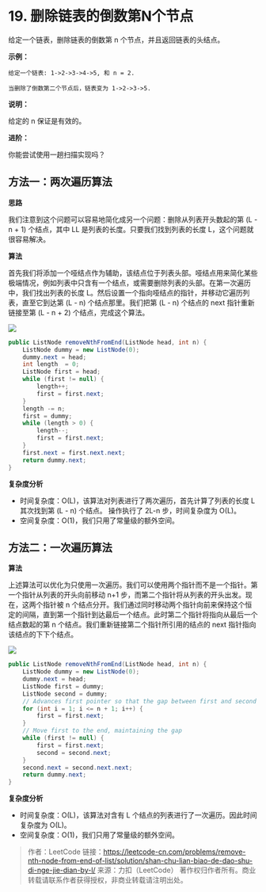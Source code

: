 # 19. 删除链表的倒数第N个节点

给定一个链表，删除链表的倒数第 n 个节点，并且返回链表的头结点。

**示例：**

```
给定一个链表: 1->2->3->4->5, 和 n = 2.

当删除了倒数第二个节点后，链表变为 1->2->3->5.
```

**说明：**

给定的 n 保证是有效的。

**进阶：**

你能尝试使用一趟扫描实现吗？

## 方法一：两次遍历算法

**思路**

我们注意到这个问题可以容易地简化成另一个问题：删除从列表开头数起的第 (L - n + 1) 个结点，其中 LL 是列表的长度。只要我们找到列表的长度 L，这个问题就很容易解决。

**算法**

首先我们将添加一个哑结点作为辅助，该结点位于列表头部。哑结点用来简化某些极端情况，例如列表中只含有一个结点，或需要删除列表的头部。在第一次遍历中，我们找出列表的长度 L。然后设置一个指向哑结点的指针，并移动它遍历列表，直至它到达第 (L - n) 个结点那里。我们把第 (L - n) 个结点的 next 指针重新链接至第 (L - n + 2) 个结点，完成这个算法。

<img src="https://pic.leetcode-cn.com/a476f4e932fa4499e22902dcb18edba41feaf9cfe4f17869a90874fbb1fd17f5-file_1555694537876" />

```java
public ListNode removeNthFromEnd(ListNode head, int n) {
    ListNode dummy = new ListNode(0);
    dummy.next = head;
    int length  = 0;
    ListNode first = head;
    while (first != null) {
        length++;
        first = first.next;
    }
    length -= n;
    first = dummy;
    while (length > 0) {
        length--;
        first = first.next;
    }
    first.next = first.next.next;
    return dummy.next;
}
```

**复杂度分析**

* 时间复杂度：O(L)，该算法对列表进行了两次遍历，首先计算了列表的长度 L 其次找到第 (L - n) 个结点。 操作执行了 2L-n 步，时间复杂度为 O(L)。
* 空间复杂度：O(1)，我们只用了常量级的额外空间。

## 方法二：一次遍历算法

**算法**

上述算法可以优化为只使用一次遍历。我们可以使用两个指针而不是一个指针。第一个指针从列表的开头向前移动 n+1 步，而第二个指针将从列表的开头出发。现在，这两个指针被 n 个结点分开。我们通过同时移动两个指针向前来保持这个恒定的间隔，直到第一个指针到达最后一个结点。此时第二个指针将指向从最后一个结点数起的第 n 个结点。我们重新链接第二个指针所引用的结点的 next 指针指向该结点的下下个结点。

<img src="https://pic.leetcode-cn.com/4e134986ba59f69042b2769b84e3f2682f6745033af7bcabcab42922a58091ba-file_1555694482088" />

```java
public ListNode removeNthFromEnd(ListNode head, int n) {
    ListNode dummy = new ListNode(0);
    dummy.next = head;
    ListNode first = dummy;
    ListNode second = dummy;
    // Advances first pointer so that the gap between first and second is n nodes apart
    for (int i = 1; i <= n + 1; i++) {
        first = first.next;
    }
    // Move first to the end, maintaining the gap
    while (first != null) {
        first = first.next;
        second = second.next;
    }
    second.next = second.next.next;
    return dummy.next;
}
```

**复杂度分析**

* 时间复杂度：O(L)，该算法对含有 L 个结点的列表进行了一次遍历。因此时间复杂度为 O(L)。
* 空间复杂度：O(1)，我们只用了常量级的额外空间。

>作者：LeetCode
>链接：https://leetcode-cn.com/problems/remove-nth-node-from-end-of-list/solution/shan-chu-lian-biao-de-dao-shu-di-nge-jie-dian-by-l/
>来源：力扣（LeetCode）
>著作权归作者所有。商业转载请联系作者获得授权，非商业转载请注明出处。